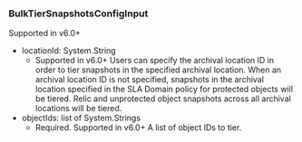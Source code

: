 ### BulkTierSnapshotsConfigInput
Supported in v6.0+

- locationId: System.String
  - Supported in v6.0+
      Users can specify the archival location ID in order to tier snapshots in the specified archival location. When an archival location ID is not specified, snapshots in the archival location specified in the SLA Domain policy for protected objects will be tiered. Relic and unprotected object snapshots across all archival locations will be tiered.
- objectIds: list of System.Strings
  - Required. Supported in v6.0+
      A list of object IDs to tier.

